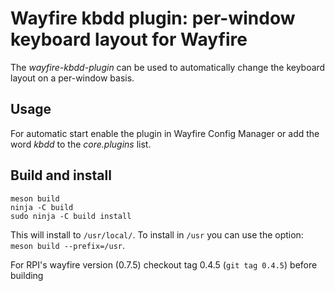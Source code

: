 # Wayfire kbdd plugin: per-window keyboard layout for Wayfire

The _wayfire-kbdd-plugin_ can be used to automatically change the keyboard layout
on a per-window basis.

## Usage

For automatic start enable the plugin in Wayfire Config Manager or add the word _kbdd_ to the _core.plugins_ list.

## Build and install

```
meson build
ninja -C build
sudo ninja -C build install
```
This will install to `/usr/local/`. To install in `/usr`  you can use  the option: `meson build --prefix=/usr`.

For RPI's wayfire version (0.7.5) checkout tag 0.4.5 (`git tag 0.4.5`) before building
